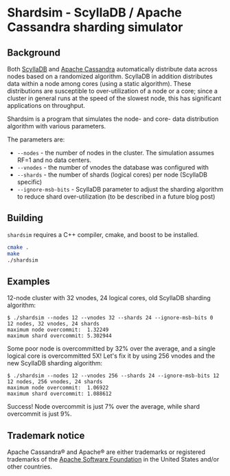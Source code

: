 # Shardsim - ScyllaDB / Apache Cassandra sharding simulator

## Background

Both [ScyllaDB](https://www.scylladb.com) and [Apache Cassandra](https://cassandra.apache.org) automatically distribute data across nodes based on a randomized algorithm. ScyllaDB in addition distributes data within a node among cores (using a static algorithm). These distributions are susceptible to over-utilization of a node or a core; since a cluster in general runs at the speed of the slowest node, this has significant applications on throughput.

Shardsim is a program that simulates the node- and core- data distribution algorithm with various parameters.

The parameters are:

 - `--nodes` - the number of nodes in the cluster. The simulation assumes RF=1 and no data centers.
 - `--vnodes` - the number of vnodes the database was configured with
 - `--shards` - the number of shards (logical cores) per node (ScyllaDB specific)
 - `--ignore-msb-bits` - ScyllaDB parameter to adjust the sharding algorithm to reduce shard over-utilization (to be described in a future blog post)
 
## Building

`shardsim` requires a C++ compiler, cmake, and boost to be installed.

```sh
cmake .
make
./shardsim
```

## Examples

12-node cluster with 32 vnodes, 24 logical cores, old ScyllaDB sharding algorithm:

```
$ ./shardsim --nodes 12 --vnodes 32 --shards 24 --ignore-msb-bits 0
12 nodes, 32 vnodes, 24 shards
maximum node overcommit:  1.32249
maximum shard overcommit: 5.302944
```

Some poor node is overcommitted by 32% over the average, and a single logical core is overcommitted 5X! Let's fix it by using 256 vnodes and the new ScyllaDB sharding algorithm:

```
$ ./shardsim --nodes 12 --vnodes 256 --shards 24 --ignore-msb-bits 12
12 nodes, 256 vnodes, 24 shards
maximum node overcommit:  1.06922
maximum shard overcommit: 1.088612
```

Success! Node overcommit is just 7% over the average, while shard overcommit is just 9%.

## Trademark notice

Apache Cassandra® and Apache® are either trademarks or registered trademarks of the <a href="http://www.apache.org/">Apache Software Foundation</a> in the United States and/or other countries.
